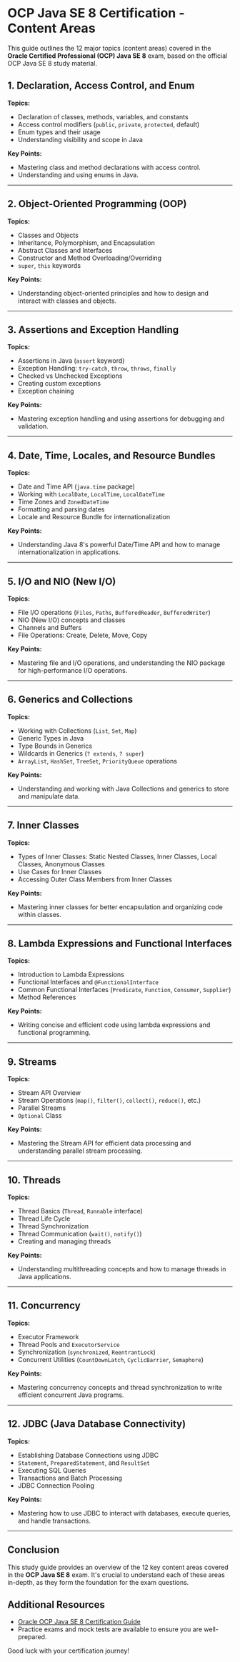 # OCP Java SE 8 Certification - Content Areas

This guide outlines the 12 major topics (content areas) covered in the **Oracle Certified Professional (OCP) Java SE 8** exam, based on the official OCP Java SE 8 study material.

## 1. **Declaration, Access Control, and Enum**
**Topics:**
- Declaration of classes, methods, variables, and constants
- Access control modifiers (`public`, `private`, `protected`, default)
- Enum types and their usage
- Understanding visibility and scope in Java

**Key Points:**
- Mastering class and method declarations with access control.
- Understanding and using enums in Java.

---

## 2. **Object-Oriented Programming (OOP)**
**Topics:**
- Classes and Objects
- Inheritance, Polymorphism, and Encapsulation
- Abstract Classes and Interfaces
- Constructor and Method Overloading/Overriding
- `super`, `this` keywords

**Key Points:**
- Understanding object-oriented principles and how to design and interact with classes and objects.

---

## 3. **Assertions and Exception Handling**
**Topics:**
- Assertions in Java (`assert` keyword)
- Exception Handling: `try-catch`, `throw`, `throws`, `finally`
- Checked vs Unchecked Exceptions
- Creating custom exceptions
- Exception chaining

**Key Points:**
- Mastering exception handling and using assertions for debugging and validation.

---

## 4. **Date, Time, Locales, and Resource Bundles**
**Topics:**
- Date and Time API (`java.time` package)
- Working with `LocalDate`, `LocalTime`, `LocalDateTime`
- Time Zones and `ZonedDateTime`
- Formatting and parsing dates
- Locale and Resource Bundle for internationalization

**Key Points:**
- Understanding Java 8's powerful Date/Time API and how to manage internationalization in applications.

---

## 5. **I/O and NIO (New I/O)**
**Topics:**
- File I/O operations (`Files`, `Paths`, `BufferedReader`, `BufferedWriter`)
- NIO (New I/O) concepts and classes
- Channels and Buffers
- File Operations: Create, Delete, Move, Copy

**Key Points:**
- Mastering file and I/O operations, and understanding the NIO package for high-performance I/O operations.

---

## 6. **Generics and Collections**
**Topics:**
- Working with Collections (`List`, `Set`, `Map`)
- Generic Types in Java
- Type Bounds in Generics
- Wildcards in Generics (`? extends`, `? super`)
- `ArrayList`, `HashSet`, `TreeSet`, `PriorityQueue` operations

**Key Points:**
- Understanding and working with Java Collections and generics to store and manipulate data.

---

## 7. **Inner Classes**
**Topics:**
- Types of Inner Classes: Static Nested Classes, Inner Classes, Local Classes, Anonymous Classes
- Use Cases for Inner Classes
- Accessing Outer Class Members from Inner Classes

**Key Points:**
- Mastering inner classes for better encapsulation and organizing code within classes.

---

## 8. **Lambda Expressions and Functional Interfaces**
**Topics:**
- Introduction to Lambda Expressions
- Functional Interfaces and `@FunctionalInterface`
- Common Functional Interfaces (`Predicate`, `Function`, `Consumer`, `Supplier`)
- Method References

**Key Points:**
- Writing concise and efficient code using lambda expressions and functional programming.

---

## 9. **Streams**
**Topics:**
- Stream API Overview
- Stream Operations (`map()`, `filter()`, `collect()`, `reduce()`, etc.)
- Parallel Streams
- `Optional` Class

**Key Points:**
- Mastering the Stream API for efficient data processing and understanding parallel stream processing.

---

## 10. **Threads**
**Topics:**
- Thread Basics (`Thread`, `Runnable` interface)
- Thread Life Cycle
- Thread Synchronization
- Thread Communication (`wait()`, `notify()`)
- Creating and managing threads

**Key Points:**
- Understanding multithreading concepts and how to manage threads in Java applications.

---

## 11. **Concurrency**
**Topics:**
- Executor Framework
- Thread Pools and `ExecutorService`
- Synchronization (`synchronized`, `ReentrantLock`)
- Concurrent Utilities (`CountDownLatch`, `CyclicBarrier`, `Semaphore`)

**Key Points:**
- Mastering concurrency concepts and thread synchronization to write efficient concurrent Java programs.

---

## 12. **JDBC (Java Database Connectivity)**
**Topics:**
- Establishing Database Connections using JDBC
- `Statement`, `PreparedStatement`, and `ResultSet`
- Executing SQL Queries
- Transactions and Batch Processing
- JDBC Connection Pooling

**Key Points:**
- Mastering how to use JDBC to interact with databases, execute queries, and handle transactions.

---

## Conclusion
This study guide provides an overview of the 12 key content areas covered in the **OCP Java SE 8** exam. It's crucial to understand each of these areas in-depth, as they form the foundation for the exam questions.

## Additional Resources
- [Oracle OCP Java SE 8 Certification Guide](https://education.oracle.com)
- Practice exams and mock tests are available to ensure you are well-prepared.

Good luck with your certification journey!
